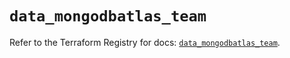 # `data_mongodbatlas_team`

Refer to the Terraform Registry for docs: [`data_mongodbatlas_team`](https://registry.terraform.io/providers/mongodb/mongodbatlas/1.21.4/docs/data-sources/team).

